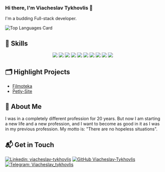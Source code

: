 ### Hi there, I'm Viacheslav Tykhovlis 👋

I'm a budding Full-stack developer. 

![Top Languages Card](https://github-readme-stats.vercel.app/api/top-langs/?username=Viacheslav-Tykhovlis&layout=compact)

<!--
## 📊 GitHub Stats 

![Your GitHub stats](https://github-readme-repo.vercel.app/api?username=Viacheslav-Tykhovlis&show_icons=true&theme=tokyonight)
-->


## 💼 Skills

<div align="center">
    <img src="https://img.shields.io/badge/JavaScript-F7DF1E?style=for-the-badge&logo=javascript&logoColor=black">
    <img src="https://img.shields.io/badge/HTML-E34F26?style=for-the-badge&logo=html5&logoColor=white">
    <img src="https://img.shields.io/badge/CSS-1572B6?style=for-the-badge&logo=css3&logoColor=white">
    <img src="https://img.shields.io/badge/SASS-CC6699?style=for-the-badge&logo=sass&logoColor=white">
    <img src="https://img.shields.io/badge/React-61DAFB?style=for-the-badge&logo=react&logoColor=black">
    <img src="https://img.shields.io/badge/Redux-764ABC?style=for-the-badge&logo=redux&logoColor=white">
    <img src="https://img.shields.io/badge/Git-F05032?style=for-the-badge&logo=git&logoColor=white">
    <img src="https://img.shields.io/badge/Express-000000?style=for-the-badge&logo=express&logoColor=white">
    <img src="https://img.shields.io/badge/MongoDB-47A248?style=for-the-badge&logo=mongodb&logoColor=white">
    <img src="https://img.shields.io/badge/Node.js-339933?style=for-the-badge&logo=node.js&logoColor=white">
</div>

## 🗂️ Highlight Projects

- [Filmoteka](https://kyzym.github.io/this-team/)
- [Petly-Site](https://petly-site-go.netlify.app/)

## 👦 About Me

I was in a completely different profession for 20 years. But now I am starting a new life and a new profession, and I want to become as good in it as I was in my previous profession. My motto is: "There are no hopeless situations".

## 📬 Get in Touch

[![Linkedin: viacheslav-tykhovlis](https://img.shields.io/badge/-Viacheslav%20tykhovlis-blue?style=flat-square&logo=Linkedin&logoColor=white&link=https://www.linkedin.com/in/viacheslav-tykhovlis/)](https://www.linkedin.com/in/viacheslav-tykhovlis/)
[![GitHub Viacheslav-Tykhovlis](https://img.shields.io/github/followers/kyzym?label=follow&style=social)](https://github.com/Viacheslav-Tykhovlis)
[![Telegram: Viacheslav_tykhovlis](https://img.shields.io/badge/-Viacheslav%20Tykhovlis-blue?style=flat-square&logo=Telegram&logoColor=white&link=https://t.me/tykhovlis/)](https://t.me/tykhovlis/)

<!--
**Viacheslav-Tykhovlis/Viacheslav-Tykhovlis** is a ✨ _special_ ✨ repository because its `README.md` (this file) appears on your GitHub profile.

Here are some ideas to get you started:

- 🔭 I’m currently working on ...
- 🌱 I’m currently learning ...
- 👯 I’m looking to collaborate on ...
- 🤔 I’m looking for help with ...
- 💬 Ask me about ...
- 📫 How to reach me: ...
- 😄 Pronouns: ...
- ⚡ Fun fact: ...
-->
